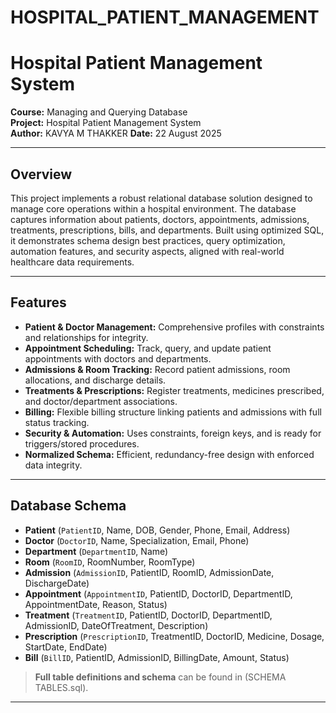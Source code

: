 # HOSPITAL_PATIENT_MANAGEMENT
# Hospital Patient Management System

**Course:**  Managing and Querying Database  
**Project:** Hospital Patient Management System  
**Author:** KAVYA M THAKKER 
**Date:** 22 August 2025

---

## Overview

This project implements a robust relational database solution designed to manage core operations within a hospital environment. The database captures information about patients, doctors, appointments, admissions, treatments, prescriptions, bills, and departments. Built using optimized SQL, it demonstrates schema design best practices, query optimization, automation features, and security aspects, aligned with real-world healthcare data requirements.

---

## Features

- **Patient & Doctor Management:** Comprehensive profiles with constraints and relationships for integrity.
- **Appointment Scheduling:** Track, query, and update patient appointments with doctors and departments.
- **Admissions & Room Tracking:** Record patient admissions, room allocations, and discharge details.
- **Treatments & Prescriptions:** Register treatments, medicines prescribed, and doctor/department associations.
- **Billing:** Flexible billing structure linking patients and admissions with full status tracking.
- **Security & Automation:** Uses constraints, foreign keys, and is ready for triggers/stored procedures.
- **Normalized Schema:** Efficient, redundancy-free design with enforced data integrity.

---

## Database Schema

- **Patient** (`PatientID`, Name, DOB, Gender, Phone, Email, Address)
- **Doctor** (`DoctorID`, Name, Specialization, Email, Phone)
- **Department** (`DepartmentID`, Name)
- **Room** (`RoomID`, RoomNumber, RoomType)
- **Admission** (`AdmissionID`, PatientID, RoomID, AdmissionDate, DischargeDate)
- **Appointment** (`AppointmentID`, PatientID, DoctorID, DepartmentID, AppointmentDate, Reason, Status)
- **Treatment** (`TreatmentID`, PatientID, DoctorID, DepartmentID, AdmissionID, DateOfTreatment, Description)
- **Prescription** (`PrescriptionID`, TreatmentID, DoctorID, Medicine, Dosage, StartDate, EndDate)
- **Bill** (`BillID`, PatientID, AdmissionID, BillingDate, Amount, Status)

> **Full table definitions and schema** can be found in (SCHEMA TABLES.sql).

---



